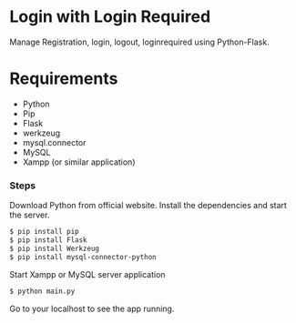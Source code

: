 # Login with Login Required

Manage Registration, login, logout, loginrequired using Python-Flask.


# Requirements

  - Python
  - Pip
  - Flask
  - werkzeug
  - mysql.connector
  - MySQL
  - Xampp (or similar application)

### Steps

Download Python from official website.
Install the dependencies and start the server.

```sh
$ pip install pip
$ pip install Flask
$ pip install Werkzeug
$ pip install mysql-connector-python
```
Start Xampp or MySQL server application
```sh
$ python main.py
```
Go to your localhost to see the app running.

